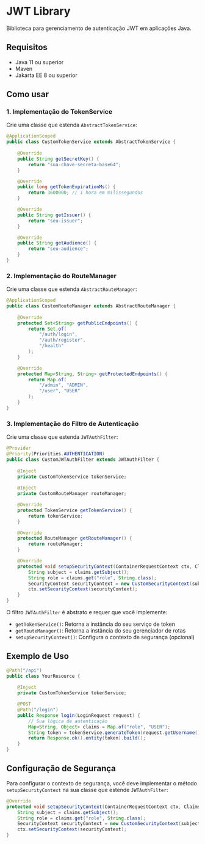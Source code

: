 # JWT Library

Biblioteca para gerenciamento de autenticação JWT em aplicações Java.

## Requisitos

- Java 11 ou superior
- Maven
- Jakarta EE 8 ou superior

## Como usar

### 1. Implementação do TokenService

Crie uma classe que estenda `AbstractTokenService`:

```java
@ApplicationScoped
public class CustomTokenService extends AbstractTokenService {
    
    @Override
    public String getSecretKey() {
        return "sua-chave-secreta-base64";
    }

    @Override
    public long getTokenExpirationMs() {
        return 3600000; // 1 hora em milissegundos
    }

    @Override
    public String getIssuer() {
        return "seu-issuer";
    }

    @Override
    public String getAudience() {
        return "seu-audience";
    }
}
```

### 2. Implementação do RouteManager

Crie uma classe que estenda `AbstractRouteManager`:

```java
@ApplicationScoped
public class CustomRouteManager extends AbstractRouteManager {
    
    @Override
    protected Set<String> getPublicEndpoints() {
        return Set.of(
            "/auth/login",
            "/auth/register",
            "/health"
        );
    }

    @Override
    protected Map<String, String> getProtectedEndpoints() {
        return Map.of(
            "/admin", "ADMIN",
            "/user", "USER"
        );
    }
}
```

### 3. Implementação do Filtro de Autenticação

Crie uma classe que estenda `JWTAuthFilter`:

```java
@Provider
@Priority(Priorities.AUTHENTICATION)
public class CustomJWTAuthFilter extends JWTAuthFilter {
    
    @Inject
    private CustomTokenService tokenService;
    
    @Inject
    private CustomRouteManager routeManager;

    @Override
    protected TokenService getTokenService() {
        return tokenService;
    }

    @Override
    protected RouteManager getRouteManager() {
        return routeManager;
    }

    @Override
    protected void setupSecurityContext(ContainerRequestContext ctx, Claims claims) {
        String subject = claims.getSubject();
        String role = claims.get("role", String.class);
        SecurityContext securityContext = new CustomSecurityContext(subject, role);
        ctx.setSecurityContext(securityContext);
    }
}
```

O filtro `JWTAuthFilter` é abstrato e requer que você implemente:
- `getTokenService()`: Retorna a instância do seu serviço de token
- `getRouteManager()`: Retorna a instância do seu gerenciador de rotas
- `setupSecurityContext()`: Configura o contexto de segurança (opcional)

## Exemplo de Uso

```java
@Path("/api")
public class YourResource {
    
    @Inject
    private CustomTokenService tokenService;

    @POST
    @Path("/login")
    public Response login(LoginRequest request) {
        // Sua lógica de autenticação
        Map<String, Object> claims = Map.of("role", "USER");
        String token = tokenService.generateToken(request.getUsername(), claims);
        return Response.ok().entity(token).build();
    }
}
```

## Configuração de Segurança

Para configurar o contexto de segurança, você deve implementar o método `setupSecurityContext` na sua classe que estende `JWTAuthFilter`:

```java
@Override
protected void setupSecurityContext(ContainerRequestContext ctx, Claims claims) {
    String subject = claims.getSubject();
    String role = claims.get("role", String.class);
    SecurityContext securityContext = new CustomSecurityContext(subject, role);
    ctx.setSecurityContext(securityContext);
}
```